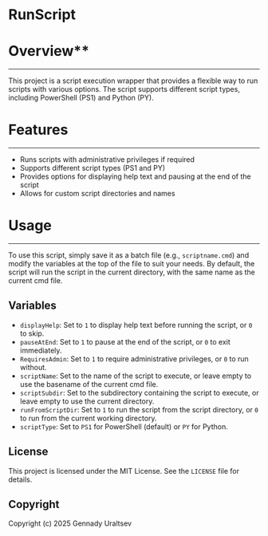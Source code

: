 
**RunScript**
================

# Overview**
------------

This project is a script execution wrapper that provides a flexible way to run scripts with various options. The script supports different script types, including PowerShell (PS1) and Python (PY).

# Features
------------

- Runs scripts with administrative privileges if required
- Supports different script types (PS1 and PY)
- Provides options for displaying help text and pausing at the end of the script
- Allows for custom script directories and names


# Usage
---------

To use this script, simply save it as a batch file (e.g., `scriptname.cmd`) and modify the variables at the top of the file to suit your needs.
By default, the script will run the script in the current directory, with the same name as the current cmd file.

**Variables**
------------

* `displayHelp`: Set to `1` to display help text before running the script, or `0` to skip.
* `pauseAtEnd`: Set to `1` to pause at the end of the script, or `0` to exit immediately.
* `RequiresAdmin`: Set to `1` to require administrative privileges, or `0` to run without.
* `scriptName`: Set to the name of the script to execute, or leave empty to use the basename of the current cmd file.
* `scriptSubdir`: Set to the subdirectory containing the script to execute, or leave empty to use the current directory.
* `runFromScriptDir`: Set to `1` to run the script from the script directory, or `0` to run from the current working directory.
* `scriptType`: Set to `PS1` for PowerShell (default) or `PY` for Python.

**License**
----------

This project is licensed under the MIT License. See the `LICENSE` file for details.

**Copyright**
------------

Copyright (c) 2025 Gennady Uraltsev

